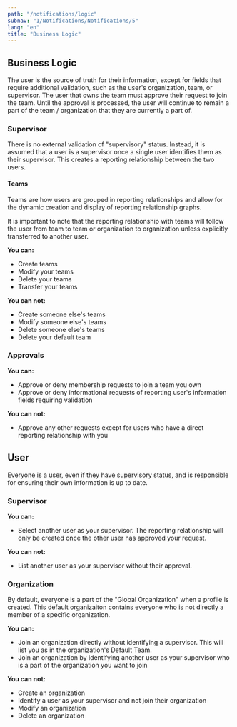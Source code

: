 ```yaml
---
path: "/notifications/logic"
subnav: "1/Notifications/Notifications/5"
lang: "en"
title: "Business Logic"
---
```


<helmet>
<title> Profile - Business Logic</title>
</helmet>

## Business Logic

The user is the source of truth for their information, except for fields that require additional validation, such as the user's organization, team, or supervisor.  The user that owns the team must approve their request to join the team.  Until the approval is processed, the user will continue to remain a part of the team / organization that they are currently a part of.

### Supervisor

There is no external validation of "supervisory" status.  Instead, it is assumed that a user is a supervisor once a single user identifies them as their supervisor. This creates a reporting relationship between the two users.

#### Teams

Teams are how users are grouped in reporting relationships and allow for the dynamic creation and display of reporting relationship graphs.

It is important to note that the reporting relationship with teams will follow the user from team to team or organization to organization unless explicitly transferred to another user.

**You can:**
* Create teams
* Modify your teams
* Delete your teams
* Transfer your teams

**You can not:**
* Create someone else's teams
* Modify someone else's teams
* Delete someone else's teams
* Delete your default team

### Approvals

**You can:**
* Approve or deny membership requests to join a team you own
* Approve or deny informational requests of reporting user's information fields requiring validation

**You can not:**
* Approve any other requests except for users who have a direct reporting relationship with you

## User

Everyone is a user, even if they have supervisory status, and is responsible for ensuring their own information is up to date.

### Supervisor

**You can:**
* Select another user as your supervisor.  The reporting relationship will only be created once the other user has approved your request.

**You can not:**
* List another user as your supervisor without their approval.

### Organization

By default, everyone is a part of the "Global Organization" when a profile is created.  This default organizaiton contains everyone who is not directly a member of a specific organization.

**You can:**
* Join an organization directly without identifying a supervisor.  This will list you as in the organization's Default Team.
* Join an organization by identifying another user as your supervisor who is a part of the organization you want to join

**You can not:**
* Create an organization
* Identify a user as your supervisor and not join their organization
* Modify an organization
* Delete an organization




